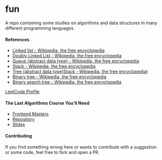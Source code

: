 # fun

A repo containing some studies on algorithms and data structures in many
different programming languages.

#### References

- [Linked list - Wikipedia, the free encyclopedia](https://en.wikipedia.org/wiki/Linked_list)
- [Doubly Linked List - Wikipedia, the free encyclopedia](https://en.wikipedia.org/wiki/Doubly_linked_list)
- [Queue (abstract data type) - Wikipedia, the free encyclopedia](https://en.wikipedia.org/wiki/Queue_(abstract_data_type))
- [Stack - Wikipedia, the free encyclopedia](https://en.wikipedia.org/wiki/Stack_(abstract_data_type))
- [Tree (abstract data type)Stack - Wikipedia, the free encyclopedia](https://en.wikipedia.org/wiki/Tree_(abstract_data_type)))
- [Binary tree - Wikipedia, the free encyclopedia](https://en.wikipedia.org/wiki/Binary_tree)
- [Binary search tree - Wikipedia, the free encyclopedia](https://en.wikipedia.org/wiki/Binary_search_tree)

[LeetCode Profile](https://leetcode.com/u/ifdiego)

#### The Last Algorithms Course You'll Need

- [Frontend Masters](https://frontendmasters.com/courses/algorithms)
- [Repository](https://github.com/ThePrimeagen/fem-algos)
- [Slides](https://theprimeagen.github.io/fem-algos)

#### Contributing

If you find something wrong here or wants to contribute with a suggestion or
some code, feel free to fork and open a PR.

